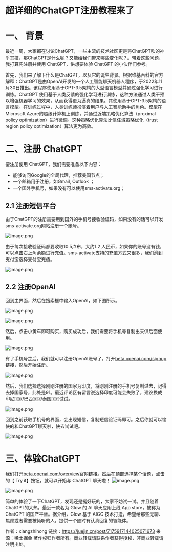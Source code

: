 # 超详细的ChatGPT注册教程来了

# 一、 背景

最近一周，大家都在讨论ChatGPT，一些主流的技术社区更是将ChatGPT吹的神乎其技，那ChatGPT是什么呢？又能给我们带来哪些变化呢？。带着这些问题，我打算先注册并使用 ChatGPT，供想要体验 ChatGPT 的小伙伴们参考。

首先，我们来了解下什么是ChatGPT，以及它的诞生背景。根据维基百科的官方解释：ChatGPT是由OpenAI开发的一个人工智能聊天机器人程序，于2022年11月30日推出。该程序使用基于GPT-3.5架构的大型语言模型并通过强化学习进行训练。ChatGPT 使用基于人类反馈的强化学习进行训练，这种方法通过人类干预以增强机器学习的效果，从而获得更为逼真的结果。其使用基于GPT-3.5架构的语言模型。在训练过程中，人类训练师扮演着用户与人工智能助手的角色。模型在Microsoft Azure的超级计算机上训练，并通过近端策略优化算法（proximal policy optimization）进行微调。这种策略优化算法比信任域策略优化（trust region policy optimization）算法更为高效。

# 二、注册 ChatGPT

要注册使用 ChatGPT，我们需要准备以下内容：

- 能够访问Google的全局代理，推荐美国节点；
- 一个邮箱用于注册，如Gmail, Outlook ；
- 一个国外手机号，如果没有可以使用sms-activate.org；

## 2.1 注册短信平台

由于ChatGPT的注册需要用到国外的手机号接收验证码，如果没有的话可以开发sms-activate.org网站注册一个账号。

![image.png](./chatgpt/1.png)

由于每次接收验证码都要收取10.5卢布，大约1.2 人民币，如果你的账号没有钱，可以点击右上角余额进行充值。sms-activate支持的充值方式又很多，我们滑到支付宝选择支付宝充值。

![image.png](./chatgpt/2.png)

## 2.2 注册OpenAI

回到主界面，然后在搜索框中输入OpenAI，如下图所示。

![image.png](./chatgpt/3.png) 

![image.png](./chatgpt/4.png)

然后，点击小黄车即可购买，购买成功后，我们需要将手机号复制出来供后面使用。

![image.png](./chatgpt/5.png)

有了手机号之后，我们就可以注册OpenAI账号了。打开[beta.openai.com/signup](https://link.juejin.cn?target=https%3A%2F%2Fbeta.openai.com%2Fsignup)链接，然后开始注册。

![image.png](./chatgpt/6.png)

然后，我们选择选择刚刚注册的国家为印度，将刚刚注册的手机号复制过去，记得去掉国家号，此处是91。最近评论区有留言说选择印度可能会失败了，建议换成印尼🇮🇩/巴西🇧🇷/泰国🇹🇭试试。

 ![image.png](./chatgpt/7.png)

回到之前获取手机号的界面，会出现短信，复制短信验证码即可。之后你就可以愉快的和ChatGPT聊天啦，快去试试吧。

![image.png](./chatgpt/8.png)

# 三、体验ChatGPT

我们打开[beta.openai.com/overview](https://link.juejin.cn?target=https%3A%2F%2Fbeta.openai.com%2Foverview)官网链接。然后在顶部选择某个话题，点击的【 Try it】按钮，就可以开始与 ChatGPT 聊天啦！  ![image.png](./chatgpt/9.png)

![image.png](./chatgpt/10.png)

简单的体验了一下ChatGPT，发现还是挺好玩的，大家不妨试一试。并且随着ChatGPT的大热，最近一款名为 Glow 的 AI 聊天应用上线 App store，被称为 ChatGPT 的国产平替。据介绍，Glow 基于 AIGC 技术打造，希望给那些无聊、焦虑或者需要被倾听的人，提供一个随时有认真回复的智能体。



作者：xiangzhihong
链接：https://juejin.cn/post/7175917144025071673
来源：稀土掘金
著作权归作者所有。商业转载请联系作者获得授权，非商业转载请注明出处。